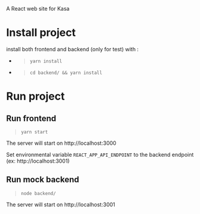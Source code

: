 A React web site for Kasa

# Install project

install both frontend and backend (only for test) with :

- >`yarn install`
- >`cd backend/ && yarn install`

# Run project
## Run frontend
>```yarn start```

The server will start on http://localhost:3000

Set environmental variable `REACT_APP_API_ENDPOINT` to the backend endpoint (ex: http://localhost:3001)

## Run mock backend
>```node backend/```

The server will start on http://localhost:3001
